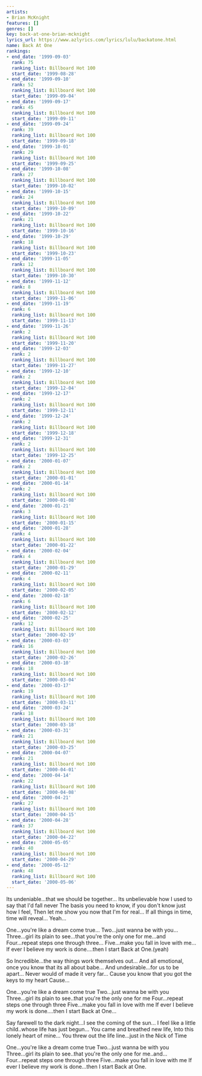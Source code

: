 ```yaml
---
artists:
- Brian McKnight
features: []
genres: []
key: back-at-one-brian-mcknight
lyrics_url: https://www.azlyrics.com/lyrics/lulu/backatone.html
name: Back At One
rankings:
- end_date: '1999-09-03'
  rank: 75
  ranking_list: Billboard Hot 100
  start_date: '1999-08-28'
- end_date: '1999-09-10'
  rank: 52
  ranking_list: Billboard Hot 100
  start_date: '1999-09-04'
- end_date: '1999-09-17'
  rank: 45
  ranking_list: Billboard Hot 100
  start_date: '1999-09-11'
- end_date: '1999-09-24'
  rank: 39
  ranking_list: Billboard Hot 100
  start_date: '1999-09-18'
- end_date: '1999-10-01'
  rank: 29
  ranking_list: Billboard Hot 100
  start_date: '1999-09-25'
- end_date: '1999-10-08'
  rank: 27
  ranking_list: Billboard Hot 100
  start_date: '1999-10-02'
- end_date: '1999-10-15'
  rank: 24
  ranking_list: Billboard Hot 100
  start_date: '1999-10-09'
- end_date: '1999-10-22'
  rank: 21
  ranking_list: Billboard Hot 100
  start_date: '1999-10-16'
- end_date: '1999-10-29'
  rank: 18
  ranking_list: Billboard Hot 100
  start_date: '1999-10-23'
- end_date: '1999-11-05'
  rank: 12
  ranking_list: Billboard Hot 100
  start_date: '1999-10-30'
- end_date: '1999-11-12'
  rank: 8
  ranking_list: Billboard Hot 100
  start_date: '1999-11-06'
- end_date: '1999-11-19'
  rank: 6
  ranking_list: Billboard Hot 100
  start_date: '1999-11-13'
- end_date: '1999-11-26'
  rank: 2
  ranking_list: Billboard Hot 100
  start_date: '1999-11-20'
- end_date: '1999-12-03'
  rank: 2
  ranking_list: Billboard Hot 100
  start_date: '1999-11-27'
- end_date: '1999-12-10'
  rank: 2
  ranking_list: Billboard Hot 100
  start_date: '1999-12-04'
- end_date: '1999-12-17'
  rank: 2
  ranking_list: Billboard Hot 100
  start_date: '1999-12-11'
- end_date: '1999-12-24'
  rank: 2
  ranking_list: Billboard Hot 100
  start_date: '1999-12-18'
- end_date: '1999-12-31'
  rank: 2
  ranking_list: Billboard Hot 100
  start_date: '1999-12-25'
- end_date: '2000-01-07'
  rank: 2
  ranking_list: Billboard Hot 100
  start_date: '2000-01-01'
- end_date: '2000-01-14'
  rank: 2
  ranking_list: Billboard Hot 100
  start_date: '2000-01-08'
- end_date: '2000-01-21'
  rank: 3
  ranking_list: Billboard Hot 100
  start_date: '2000-01-15'
- end_date: '2000-01-28'
  rank: 4
  ranking_list: Billboard Hot 100
  start_date: '2000-01-22'
- end_date: '2000-02-04'
  rank: 4
  ranking_list: Billboard Hot 100
  start_date: '2000-01-29'
- end_date: '2000-02-11'
  rank: 4
  ranking_list: Billboard Hot 100
  start_date: '2000-02-05'
- end_date: '2000-02-18'
  rank: 6
  ranking_list: Billboard Hot 100
  start_date: '2000-02-12'
- end_date: '2000-02-25'
  rank: 12
  ranking_list: Billboard Hot 100
  start_date: '2000-02-19'
- end_date: '2000-03-03'
  rank: 16
  ranking_list: Billboard Hot 100
  start_date: '2000-02-26'
- end_date: '2000-03-10'
  rank: 18
  ranking_list: Billboard Hot 100
  start_date: '2000-03-04'
- end_date: '2000-03-17'
  rank: 19
  ranking_list: Billboard Hot 100
  start_date: '2000-03-11'
- end_date: '2000-03-24'
  rank: 18
  ranking_list: Billboard Hot 100
  start_date: '2000-03-18'
- end_date: '2000-03-31'
  rank: 21
  ranking_list: Billboard Hot 100
  start_date: '2000-03-25'
- end_date: '2000-04-07'
  rank: 21
  ranking_list: Billboard Hot 100
  start_date: '2000-04-01'
- end_date: '2000-04-14'
  rank: 22
  ranking_list: Billboard Hot 100
  start_date: '2000-04-08'
- end_date: '2000-04-21'
  rank: 27
  ranking_list: Billboard Hot 100
  start_date: '2000-04-15'
- end_date: '2000-04-28'
  rank: 37
  ranking_list: Billboard Hot 100
  start_date: '2000-04-22'
- end_date: '2000-05-05'
  rank: 40
  ranking_list: Billboard Hot 100
  start_date: '2000-04-29'
- end_date: '2000-05-12'
  rank: 48
  ranking_list: Billboard Hot 100
  start_date: '2000-05-06'
---
```


Its undeniable...that we should be together...
Its unbelievable how I used to say that I'd fall never
The basis you need to know, if you don't know just how I feel,
Then let me show you now that I'm for real...
If all things in time, time will reveal...
Yeah...

One...you're like a dream come true...
Two...just wanna be with you...
Three...girl its plain to see...that you're the only one for me...and
Four...repeat steps one through three...
Five...make you fall in love with me...
If ever I believe my work is done....then I start Back at One.(yeah)

So Incredible...the way things work themselves out...
And all emotional, once you know that its all about babe...
And undesirable...for us to be apart...
Never would of made it very far...
Cause you know that you got the keys to my heart
Cause...

One...you're like a dream come true
Two...just wanna be with you
Three...girl its plain to see..that you're the only one for me
Four...repeat steps one through three
Five...make you fall in love with me
If ever I believe my work is done....then I start Back at One...

Say farewell to the dark night...I see the coming of the sun...
I feel like a little child..whose life has just begun...
You came and breathed new life,
Into this lonely heart of mine...
You threw out the life line...just in the Nick of Time

One...you're like a dream come true
Two...just wanna be with you
Three...girl its plain to see..that you're the only one for me..and...
Four...repeat steps one through three
Five...make you fall in love with me
If ever I believe my work is done...then I start Back at One.



